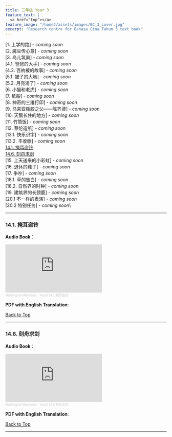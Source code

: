 ```yaml
---
title: 三年级 Year 3 
feature_text: |
  <a href="top"></a>
feature_image: "/home2/assets/images/BC_3_cover.jpg"
excerpt: "Research centre for Bahasa Cina Tahun 3 text book"
---
```

[1. 上学的路] - *coming soon*\
[2. 魔豆传心意] - *coming soon*\
[3. 鸟儿筑巢] - *coming soon*\
[4.1. 爸爸的大手] - *coming soon*\
[4.2. 百衲被的故事] - *coming soon*\
[5.1. 被子的大地] - *coming soon*\
[5.2. 月亮渴了] - *coming soon*\
[6. 小猫和老虎] - *coming soon*\
[7. 纸船] - *coming soon*\
[8. 神奇的三维打印] - *coming soon*\
[9. 马来亚橡胶之父——陈齐贤] - *coming soon*\
[10. 天鹅长住的地方] - *coming soon*\
[11. 竹筒饭] - *coming soon*\
[12. 蔡伦造纸] - *coming soon*\
[13.1. 快乐识字] - *coming soon*\
[13.2. 丰收歌] - *coming soon*\
[14.1. 掩耳盗铃](#14.1)\
[14.6. 刻舟求剑](#14.6)\
[15. 上天送来的小彩虹] - *coming soon*\
[16. 退休的鞋子] - *coming soon*\
[17. 争吵] - *coming soon*\
[18.1. 草的告白] - *coming soon*\
[18.2. 自然界的时钟] - *coming soon*\
[19. 建筑界的长颈鹿] - *coming soon*\
[20.1 不一样的表演] - *coming soon*\
[20.2 特别任务] - *coming soon*\


----
### 14.1. 掩耳盗铃 <a name="14.1"></a>
**Audio Book**： 
<iframe width="60%" height="150" scrolling="no" frameborder="no" allow="autoplay" src="https://w.soundcloud.com/player/?url=https%3A//api.soundcloud.com/tracks/1338932488&color=%23ff5500&auto_play=false&hide_related=false&show_comments=true&show_user=true&show_reposts=false&show_teaser=true&visual=true"></iframe><div style="font-size: 10px; color: #cccccc;line-break: anywhere;word-break: normal;overflow: hidden;white-space: nowrap;text-overflow: ellipsis; font-family: Interstate,Lucida Grande,Lucida Sans Unicode,Lucida Sans,Garuda,Verdana,Tahoma,sans-serif;font-weight: 100;"><a href="https://soundcloud.com/multilingual-malaysian" title="Multilingual Malaysian" target="_blank" style="color: #cccccc; text-decoration: none;">Multilingual Malaysian</a> · <a href="https://soundcloud.com/multilingual-malaysian/year3-141" title="Year3 14.1 掩耳盗铃" target="_blank" style="color: #cccccc; text-decoration: none;">Year3 14.1 掩耳盗铃</a></div>

**PDF with English Translation**:

[Back to Top](#top)

----
### 14.6. 刻舟求剑<a name="14.6"></a>
**Audio Book**：
<iframe width="60%" height="150" scrolling="no" frameborder="no" allow="autoplay" src="https://w.soundcloud.com/player/?url=https%3A//api.soundcloud.com/tracks/1338948136&color=%23ff5500&auto_play=false&hide_related=false&show_comments=true&show_user=true&show_reposts=false&show_teaser=true&visual=true"></iframe><div style="font-size: 10px; color: #cccccc;line-break: anywhere;word-break: normal;overflow: hidden;white-space: nowrap;text-overflow: ellipsis; font-family: Interstate,Lucida Grande,Lucida Sans Unicode,Lucida Sans,Garuda,Verdana,Tahoma,sans-serif;font-weight: 100;"><a href="https://soundcloud.com/multilingual-malaysian" title="Multilingual Malaysian" target="_blank" style="color: #cccccc; text-decoration: none;">Multilingual Malaysian</a> · <a href="https://soundcloud.com/multilingual-malaysian/year3-146" title="Year3 14.6 刻舟求剑" target="_blank" style="color: #cccccc; text-decoration: none;">Year3 14.6 刻舟求剑</a></div>

**PDF with English Translation**:

[Back to Top](#top)

----

